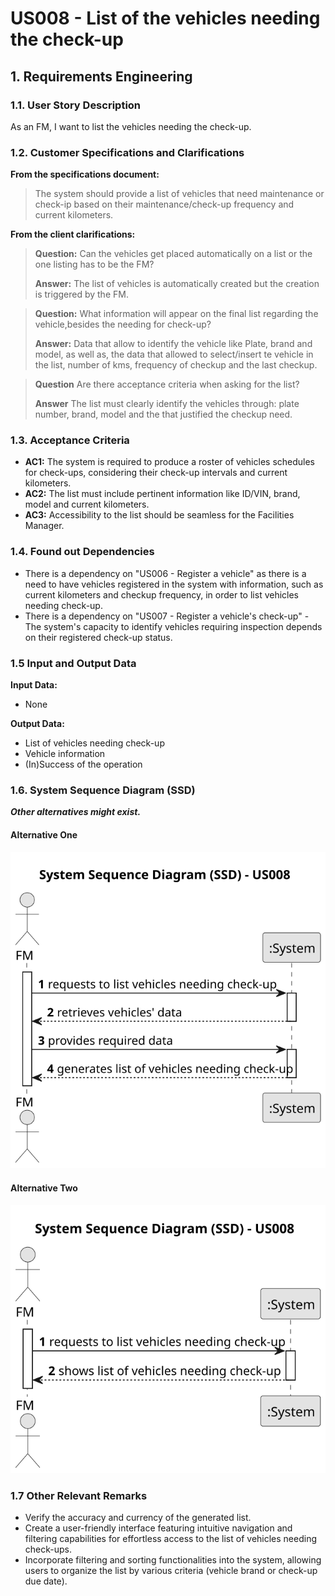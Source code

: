 # US008 - List of the vehicles needing the check-up


## 1. Requirements Engineering

### 1.1. User Story Description

As an FM, I want to list the vehicles needing the check-up.

### 1.2. Customer Specifications and Clarifications 

**From the specifications document:**

>	The system should provide a list of vehicles that need maintenance or check-ip based on their maintenance/check-up frequency and current kilometers.

**From the client clarifications:**

> **Question:** Can the vehicles get placed automatically on a list or the one listing has to be the FM?
>
> **Answer:** The list of vehicles is automatically created but the creation is triggered by the FM.

> **Question:** What information will appear on the final list regarding the vehicle,besides the needing for check-up?
>
> **Answer:** Data that allow to identify the vehicle like Plate, brand and model, as well as, the data that allowed to select/insert te vehicle in the list, number of kms, frequency of checkup and the last checkup.

> **Question** Are there acceptance criteria when asking for the list?
> 
> **Answer** The list must clearly identify the vehicles through: plate number, brand, model and the that justified the checkup need.

### 1.3. Acceptance Criteria

* **AC1:** The system is required to produce a roster of vehicles schedules for check-ups, considering their check-up intervals and current kilometers.
* **AC2:** The list must include pertinent information like ID/VIN, brand, model and current kilometers.
* **AC3:** Accessibility to the list should be seamless for the Facilities Manager.

### 1.4. Found out Dependencies

* There is a dependency on "US006 - Register a vehicle" as there is a need to have vehicles registered in the system with information, such as current kilometers and checkup frequency, in order to list vehicles needing check-up.
* There is a dependency on "US007 - Register a vehicle's check-up" - The system's capacity to identify vehicles requiring inspection depends on their registered check-up status.

### 1.5 Input and Output Data

**Input Data:**

* None

**Output Data:**

* List of vehicles needing check-up
* Vehicle information 
* (In)Success of the operation

### 1.6. System Sequence Diagram (SSD)

**_Other alternatives might exist._**

#### Alternative One

![System Sequence Diagram - Alternative One](svg/us008-system-sequence-diagram-alternative-one-System_Sequence_Diagram__SSD____US008.svg)

#### Alternative Two

![System Sequence Diagram - Alternative Two](svg/us008-system-sequence-diagram-alternative-two-System_Sequence_Diagram__SSD____US008.svg)

### 1.7 Other Relevant Remarks

* Verify the accuracy and currency of the generated list.
* Create a user-friendly interface featuring intuitive navigation and filtering capabilities for effortless access to the list of vehicles needing check-ups. 
* Incorporate filtering and sorting functionalities into the system, allowing users to organize the list by various criteria (vehicle brand or check-up due date).
